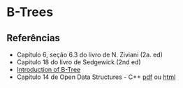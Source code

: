 # B-Trees



## Referências

+ Capítulo 6, seção 6.3 do livro de N. Ziviani (2a. ed)
+ Capitulo 18 do livro de Sedgewick (2nd ed)
+ [Introduction of B-Tree](https://www.geeksforgeeks.org/introduction-of-b-tree-2/)
+ Capítulo 14 de Open Data Structures - C++ [pdf](http://opendatastructures.org/ods-cpp.pdf)  ou [html](https://opendatastructures.org/ods-cpp/14_External_Memory_Searchin.html)
